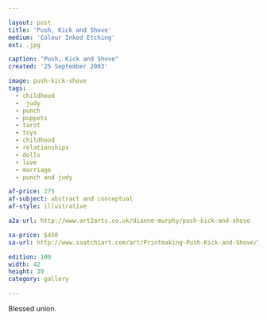 ```yaml
---

layout: post
title: 'Push, Kick and Shove'
medium: 'Colour Inked Etching'
ext: .jpg

caption: "Push, Kick and Shove"
created: '25 September 2003'

image: push-kick-shove
tags:
  - childhood
  -  judy
  - punch
  - puppets
  - tarot
  - toys
  - childhood
  - relationships
  - dolls
  - love
  - marriage
  - punch and judy

af-price: 275
af-subject: abstract and conceptual
af-style: illustrative

a2a-url: http://www.art2arts.co.uk/dianne-murphy/push-kick-and-shove

sa-price: $450
sa-url: http://www.saatchiart.com/art/Printmaking-Push-Kick-and-Shove/19454/834646/view

edition: 100
width: 42
height: 39
category: gallery

---
```


Blessed union.
